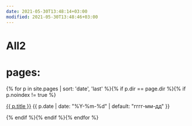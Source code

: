 ```yaml
---
date: 2021-05-30T13:48:14+03:00
modified: 2021-05-30T13:48:46+03:00
---
```


# All2

# pages:
<div id="navigation">
{% for p in site.pages | sort: 'date', 'last' %}{% if p.dir == page.dir %}{% if p.noindex != true %}
<p><a href="{{ p.url | prepend: site.baseurl }}">{{ p.title }}</a> 
<time class="shaded">{{ p.date | date: "%Y-%m-%d" | default: "гггг-мм-дд" }}</time></p>
{% endif %}{% endif %}{% endfor %}
</div>
